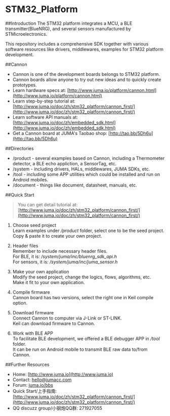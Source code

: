 # STM32_Platform

##Introduction
The STM32 platform integrates a MCU, a BLE transmitter(BlueNRG), and several sensors manufactured by STMicroelectronics.

This repository includes a comprehensive SDK together with various software resources like drivers, middlewares, examples for STM32 platform development.


##Cannon
* Cannon is one of the development boards belongs to STM32 platform. 
* Cannon boards allow anyone to try out new ideas and to quickly create prototypes.
* Learn hardware specs at: [http://www.juma.io/platform/cannon.html](http://www.juma.io/platform/cannon.html)
* Learn step-by-step tutorial at: [http://www.juma.io/doc/zh/stm32_platform/cannon_first/](http://www.juma.io/doc/zh/stm32_platform/cannon_first/)
* Learn software API manuals at: [http://www.juma.io/doc/zh/embedded_sdk.html](http://www.juma.io/doc/zh/embedded_sdk.html)
* Get a Cannon board at JUMA's Taobao shop: [http://tao.bb/5Dh6u](http://tao.bb/5Dh6u)

##Directories
* /product - several examples based on Cannon, including a Thermometer detector, a BLE echo appliction, a SensorTag, etc. 
* /system - including drivers, HALs, middlewares, JUMA SDKs, etc.
* /tool - including some APP utilities which could be installed and run on Android mobiles. 
* /document - things like document, datasheet, manuals, etc.


##Quick Start
> You can get detail tutorial at:   
> [http://www.juma.io/doc/zh/stm32_platform/cannon_first/](http://www.juma.io/doc/zh/stm32_platform/cannon_first/)

1. Choose seed project  
Learn examples under */product* folder, select one to be the seed project.  
Copy & paste it to create your own project.

2. Header files  
Remember to include necessary header files.  
For BLE, it is: */system/juma/inc/bluenrg_sdk_api.h*  
For sensors, it is: */system/juma/inc/juma_sensor.h*

3. Make your own application  
Modify the seed project, change the logics, flows, algorithms, etc.  
Make it fit to your own application.

4. Compile firmware  
Cannon board has two versions, select the right one in Keil compile option.

5. Download firmware  
Connect Cannon to computer via J-Link or ST-LINK.   
Keil can download firmware to Cannon.

6. Work with BLE APP  
To facilitate BLE development, we offered a BLE debugger APP in */tool* folder.   
It can be run on Android mobile to transmit BLE raw data to/from Cannon.


##Further Resources
* Home: [http://www.juma.io](http://www.juma.io)
* Contact: [hello@jumacc.com](hello@jumacc.com)
* Forum: [juma.io/bbs](juma.io/bbs)
* Quick Start/上手指南: [http://www.juma.io/doc/zh/stm32_platform/cannon_first/](http://www.juma.io/doc/zh/stm32_platform/cannon_first/)
* QQ discuzz group/小钢炮QQ群: 271927055


